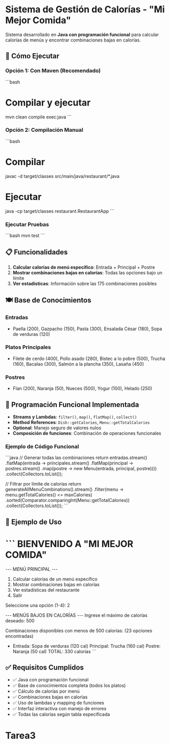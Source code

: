 # Sistema de Gestión de Calorías - "Mi Mejor Comida"

Sistema desarrollado en **Java con programación funcional** para calcular calorías de menús y encontrar combinaciones bajas en calorías.

## 🚀 Cómo Ejecutar

### Opción 1: Con Maven (Recomendado)
\`\`\`bash
# Compilar y ejecutar
mvn clean compile exec:java
\`\`\`

### Opción 2: Compilación Manual
\`\`\`bash
# Compilar
javac -d target/classes src/main/java/restaurant/*.java

# Ejecutar
java -cp target/classes restaurant.RestaurantApp
\`\`\`

### Ejecutar Pruebas
\`\`\`bash
mvn test
\`\`\`

## 📋 Funcionalidades

1. **Calcular calorías de menú específico**: Entrada + Principal + Postre
2. **Mostrar combinaciones bajas en calorías**: Todas las opciones bajo un límite
3. **Ver estadísticas**: Información sobre las 175 combinaciones posibles

## 🍽️ Base de Conocimientos

### Entradas
- Paella (200), Gazpacho (150), Pasta (300), Ensalada César (180), Sopa de verduras (120)

### Platos Principales  
- Filete de cerdo (400), Pollo asado (280), Bistec a lo pobre (500), Trucha (160), Bacalao (300), Salmón a la plancha (350), Lasaña (450)

### Postres
- Flan (200), Naranja (50), Nueces (500), Yogur (100), Helado (250)

## 🔧 Programación Funcional Implementada

- **Streams y Lambdas**: `filter()`, `map()`, `flatMap()`, `collect()`
- **Method References**: `Dish::getCalories`, `Menu::getTotalCalories`
- **Optional**: Manejo seguro de valores nulos
- **Composición de funciones**: Combinación de operaciones funcionales

### Ejemplo de Código Funcional
\`\`\`java
// Generar todas las combinaciones
return entradas.stream()
    .flatMap(entrada -> principales.stream()
        .flatMap(principal -> postres.stream()
            .map(postre -> new Menu(entrada, principal, postre))))
    .collect(Collectors.toList());

// Filtrar por límite de calorías
return generateAllMenuCombinations().stream()
    .filter(menu -> menu.getTotalCalories() <= maxCalories)
    .sorted(Comparator.comparingInt(Menu::getTotalCalories))
    .collect(Collectors.toList());
\`\`\`

## 📱 Ejemplo de Uso

\`\`\`
BIENVENIDO A "MI MEJOR COMIDA"
==========================================

--- MENÚ PRINCIPAL ---
1. Calcular calorías de un menú específico
2. Mostrar combinaciones bajas en calorías
3. Ver estadísticas del restaurante
4. Salir

Seleccione una opción (1-4): 2

--- MENÚS BAJOS EN CALORÍAS ---
Ingrese el máximo de calorías deseado: 500

Combinaciones disponibles con menos de 500 calorías:
(23 opciones encontradas)

* Entrada: Sopa de verduras (120 cal)
  Principal: Trucha (160 cal)
  Postre: Naranja (50 cal)
  TOTAL: 330 calorías
\`\`\`

## ✅ Requisitos Cumplidos

- ✅ Java con programación funcional
- ✅ Base de conocimientos completa (todos los platos)
- ✅ Cálculo de calorías por menú
- ✅ Combinaciones bajas en calorías
- ✅ Uso de lambdas y mapping de funciones
- ✅ Interfaz interactiva con manejo de errores
- ✅ Todas las calorías según tabla especificada
# Tarea3
